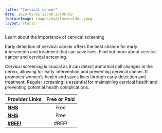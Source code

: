 ```yaml
---
title: "Cervical cancer"
date: 2020-09-01T12:49:27+06:00
featureImage: images/ma/placeholder.jpeg
layout: static
---
```


Learn about the importance of cervical screening

Early detection of cervical cancer offers the best chance for early intervention and treatment that can save lives. Find out more about cervical cancer and cervical screening. 

Cervical screening is crucial as it can detect abnormal cell changes in the cervix, allowing for early intervention and preventing cervical cancer. It promotes women's health and saves lives through early detection and treatment. Regular screening is essential for maintaining cervical health and preventing potential health complications.

| Provider Links      | Free or Paid  |  
| :-----------          | :--------------:      |  
| [**NHS**](https://www.nhs.uk/conditions/cervical-screening/how-to-book/) | Free | 
| [**NHS**](https://www.nhs.uk/conditions/cervical-screening/why-its-important/) | Free  | 
| [**#REF!**](#REF!) | #REF! | 
  

<br/><br/>






